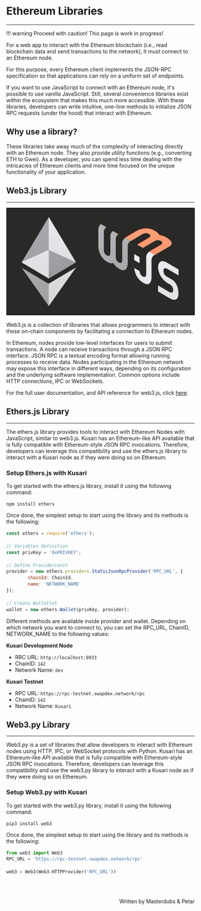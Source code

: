 # <b>Ethereum Libraries</b>
---

!!! warning
    Proceed with caution! This page is work in progress!

For a web app to interact with the Ethereum blockchain (i.e., read blockchain data and send transactions to the network), it must connect to an Ethereum node.

For this purpose, every Ethereum client implements the JSON-RPC specification so that applications can rely on a uniform set of endpoints.

If you want to use JavaScript to connect with an Ethereum node, it's possible to use vanilla JavaScript. Still, several convenience libraries exist within the ecosystem that makes this much more accessible. 
With these libraries, developers can write intuitive, one-line methods to initialize JSON RPC requests (under the hood) that interact with Ethereum.

**Why use a library?**
---
These libraries take away much of the complexity of interacting directly with an Ethereum node. They also provide utility functions (e.g., converting ETH to Gwei). As a developer, you can spend less time dealing with the intricacies of Ethereum clients and more time focused on the unique functionality of your application.

## **Web3.js Library**
---

![web3](assets/Web3.JPG#center)

Web3.js is a collection of libraries that allows programmers to interact with these on-chain components by facilitating a connection to Ethereum nodes.‌

In Ethereum, nodes provide low-level interfaces for users to submit transactions. A node can receive transactions through a JSON RPC interface. JSON RPC is a textual encoding format allowing running processes to receive data. Nodes participating in the Ethereum network may expose this interface in different ways, depending on its configuration and the underlying software implementation. Common options include HTTP connections, IPC or WebSockets.‌

For the full user documentation, and API reference for web3.js, click [here](https://web3js.readthedocs.io/en/v1.5.2/).

## **Ethers.js Library**
---

The ethers.js library provides tools to interact with Ethereum Nodes with JavaScript, similar to web3.js. Kusari has an Ethereum-like API available that is fully compatible with Ethereum-style JSON RPC invocations. Therefore, developers can leverage this compatibility and use the ethers.js library to interact with a Kusari node as if they were doing so on Ethereum.

### **Setup Ethers.js with Kusari**

To get started with the ethers.js library, install it using the following command:

```
npm install ethers
```

Once done, the simplest setup to start using the library and its methods is the following:

```javascript
const ethers = require('ethers');

// Variables definition
const privKey = '0xPRIVKEY';

// Define Providerconst 
provider = new ethers.providers.StaticJsonRpcProvider('RPC_URL', {
        chainId: ChainId,
        name: 'NETWORK_NAME'
});

// Create Walletlet 
wallet = new ethers.Wallet(privKey, provider);
```

Different methods are available inside provider and wallet. Depending on which network you want to connect to, you can set the RPC_URL, ChainID, NETWORK_NAME to the following values:

**Kusari Development Node**

- RRC URL: `http://localhost:9933`
- ChainID: `142`
- Network Name: `dev`

**Kusari Testnet**
- RPC URL: `https://rpc-testnet.swapdex.network/rpc`
- ChainID: `142`
- Network Name: `Kusari`

## **Web3.py Library**
---

Web3.py is a set of libraries that allow developers to interact with Ethereum nodes using HTTP, IPC, or WebSocket protocols with Python. 
Kusari has an Ethereum-like API available that is fully compatible with Ethereum-style JSON RPC invocations. Therefore, developers can leverage this compatibility and use the web3.py library to interact with a Kusari node as if they were doing so on Ethereum.

### **Setup Web3.py with Kusari**

To get started with the web3.py library, install it using the following command:

```
pip3 install web3
```

Once done, the simplest setup to start using the library and its methods is the following:

```python
from web3 import Web3
RPC_URL = 'https://rpc-testnet.swapdex.network/rpc'

web3 = Web3(Web3.HTTPProvider('RPC_URL'))
```

<br></br>

<p align=right> Written by Masterdubs & Petar </p>
